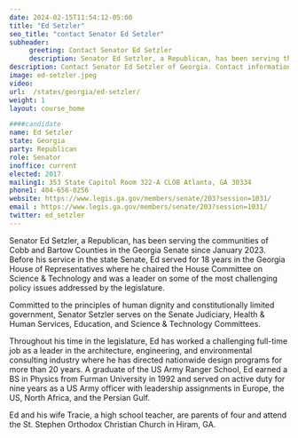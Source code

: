 ```yaml
---
date: 2024-02-15T11:54:12-05:00
title: "Ed Setzler"
seo_title: "contact Senator Ed Setzler"
subheader:
     greeting: Contact Senator Ed Setzler
     description: Senator Ed Setzler, a Republican, has been serving the communities of Cobb and Bartow Counties in the Georgia Senate since January 2023. Before his service in the state Senate, Ed served for 18 years in the Georgia House of Representatives where he chaired the House Committee on Science & Technology and was a leader on some of the most challenging policy issues addressed by the legislature.
description: Contact Senator Ed Setzler of Georgia. Contact information for Ed Setzler includes email address, phone number, and mailing address.
image: ed-setzler.jpeg
video:
url:  /states/georgia/ed-setzler/
weight: 1
layout: course_home

####candidate
name: Ed Setzler
state: Georgia
party: Republican
role: Senator
inoffice: current
elected: 2017
mailing1: 353 State Capitol Room 322-A CLOB Atlanta, GA 30334
phone1: 404-656-0256
website: https://www.legis.ga.gov/members/senate/203?session=1031/
email : https://www.legis.ga.gov/members/senate/203?session=1031/
twitter: ed_setzler
---
```


Senator Ed Setzler, a Republican, has been serving the communities of Cobb and Bartow Counties in the Georgia Senate since January 2023. Before his service in the state Senate, Ed served for 18 years in the Georgia House of Representatives where he chaired the House Committee on Science & Technology and was a leader on some of the most challenging policy issues addressed by the legislature.

Committed to the principles of human dignity and constitutionally limited government, Senator Setzler serves on the Senate Judiciary, Health & Human Services, Education, and Science & Technology Committees.

Throughout his time in the legislature, Ed has worked a challenging full-time job as a leader in the architecture, engineering, and environmental consulting industry where he has directed nationwide design programs for more than 20 years. A graduate of the US Army Ranger School, Ed earned a BS in Physics from Furman University in 1992 and served on active duty for nine years as a US Army officer with leadership assignments in Europe, the US, North Africa, and the Persian Gulf.

Ed and his wife Tracie, a high school teacher, are parents of four and attend the St. Stephen Orthodox Christian Church in Hiram, GA.
